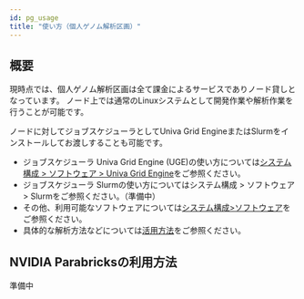 ```yaml
---
id: pg_usage
title: "使い方（個人ゲノム解析区画）"
---
```



## 概要

現時点では、個人ゲノム解析区画は全て課金によるサービスでありノード貸しとなっています。
ノード上では通常のLinuxシステムとして開発作業や解析作業を行うことが可能です。

ノードに対してジョブスケジューラとしてUniva Grid EngineまたはSlurmをインストールしてお渡しすることも可能です。


- ジョブスケジューラ Univa Grid Engine (UGE)の使い方については[システム構成 > ソフトウェア > Univa Grid Engine](/software/univa_grid_engine)をご参照ください。
- ジョブスケジューラ Slurmの使い方についてはシステム構成 > ソフトウェア > Slurmをご参照ください。（準備中）
- その他、利用可能なソフトウェアについては[システム構成>ソフトウェア](/software/software)をご参照ください。
- 具体的な解析方法などについては[活用方法](/advanced_guides/advanced_guide)をご参照ください。


## NVIDIA Parabricksの利用方法

準備中
